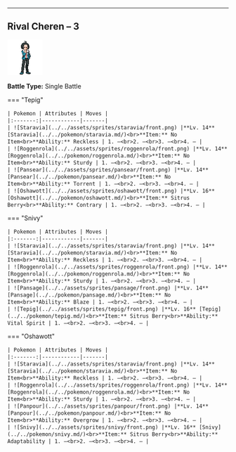 ---

## Rival Cheren – 3

![Rival Cheren – 3](../../assets/important_trainers/cheren.png)

**Battle Type:** Single Battle

=== "Tepig"

    | Pokemon | Attributes | Moves |
    |:-------:|------------|-------|
    | ![Staravia](../../assets/sprites/staravia/front.png) |**Lv. 14** [Staravia](../../pokemon/staravia.md/)<br>**Item:** No Item<br>**Ability:** Reckless | 1. —<br>2. —<br>3. —<br>4. — |
    | ![Roggenrola](../../assets/sprites/roggenrola/front.png) |**Lv. 14** [Roggenrola](../../pokemon/roggenrola.md/)<br>**Item:** No Item<br>**Ability:** Sturdy | 1. —<br>2. —<br>3. —<br>4. — |
    | ![Pansear](../../assets/sprites/pansear/front.png) |**Lv. 14** [Pansear](../../pokemon/pansear.md/)<br>**Item:** No Item<br>**Ability:** Torrent | 1. —<br>2. —<br>3. —<br>4. — |
    | ![Oshawott](../../assets/sprites/oshawott/front.png) |**Lv. 16** [Oshawott](../../pokemon/oshawott.md/)<br>**Item:** Sitrus Berry<br>**Ability:** Contrary | 1. —<br>2. —<br>3. —<br>4. — |
    

=== "Snivy"

    | Pokemon | Attributes | Moves |
    |:-------:|------------|-------|
    | ![Staravia](../../assets/sprites/staravia/front.png) |**Lv. 14** [Staravia](../../pokemon/staravia.md/)<br>**Item:** No Item<br>**Ability:** Reckless | 1. —<br>2. —<br>3. —<br>4. — |
    | ![Roggenrola](../../assets/sprites/roggenrola/front.png) |**Lv. 14** [Roggenrola](../../pokemon/roggenrola.md/)<br>**Item:** No Item<br>**Ability:** Sturdy | 1. —<br>2. —<br>3. —<br>4. — |
    | ![Pansage](../../assets/sprites/pansage/front.png) |**Lv. 14** [Pansage](../../pokemon/pansage.md/)<br>**Item:** No Item<br>**Ability:** Blaze | 1. —<br>2. —<br>3. —<br>4. — |
    | ![Tepig](../../assets/sprites/tepig/front.png) |**Lv. 16** [Tepig](../../pokemon/tepig.md/)<br>**Item:** Sitrus Berry<br>**Ability:** Vital Spirit | 1. —<br>2. —<br>3. —<br>4. — |
    

=== "Oshawott"

    | Pokemon | Attributes | Moves |
    |:-------:|------------|-------|
    | ![Staravia](../../assets/sprites/staravia/front.png) |**Lv. 14** [Staravia](../../pokemon/staravia.md/)<br>**Item:** No Item<br>**Ability:** Reckless | 1. —<br>2. —<br>3. —<br>4. — |
    | ![Roggenrola](../../assets/sprites/roggenrola/front.png) |**Lv. 14** [Roggenrola](../../pokemon/roggenrola.md/)<br>**Item:** No Item<br>**Ability:** Sturdy | 1. —<br>2. —<br>3. —<br>4. — |
    | ![Panpour](../../assets/sprites/panpour/front.png) |**Lv. 14** [Panpour](../../pokemon/panpour.md/)<br>**Item:** No Item<br>**Ability:** Overgrow | 1. —<br>2. —<br>3. —<br>4. — |
    | ![Snivy](../../assets/sprites/snivy/front.png) |**Lv. 16** [Snivy](../../pokemon/snivy.md/)<br>**Item:** Sitrus Berry<br>**Ability:** Adaptability | 1. —<br>2. —<br>3. —<br>4. — |
    

